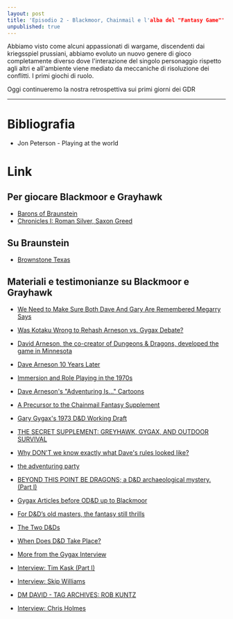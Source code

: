 ```yaml
---
layout: post
title: 'Episodio 2 - Blackmoor, Chainmail e l'alba del "Fantasy Game"'
unpublished: true
---
```


Abbiamo visto come alcuni appassionati di wargame, discendenti dai kriegsspiel prussiani, abbiamo evoluto un nuovo genere di gioco completamente diverso dove l'interazione del singolo personaggio rispetto agli altri e all'ambiente viene mediato da meccaniche di risoluzione dei conflitti. I primi giochi di ruolo.

Oggi continueremo la nostra retrospettiva sui primi giorni dei GDR

---

# Bibliografia

- Jon Peterson - Playing at the world

# Link

## Per giocare Blackmoor e Grayhawk

- [Barons of Braunstein](https://www.drivethrurpg.com/product/139125/Barons-of-Braunstein)
- [Chronicles I: Roman Silver, Saxon Greed](https://www.drivethrurpg.com/product/358778/Chronicles-I-Roman-Silver-Saxon-Greed)

## Su Braunstein
- [Brownstone Texas](https://odd74.proboards.com/thread/14981/brownstone-texas)

## Materiali e testimonianze su Blackmoor e Grayhawk

- [We Need to Make Sure Both Dave And Gary Are Remembered Megarry Says](http://blackmoormystara.blogspot.com/2019/09/we-need-to-make-sure-both-dave-and-gary.html)
- [Was Kotaku Wrong to Rehash Arneson vs. Gygax Debate?](http://blackmoormystara.blogspot.com/2019/08/was-kotaku-wrong-to-rehash-arneson-vs.html )
- [David Arneson, the co-creator of Dungeons & Dragons, developed the game in Minnesota](https://www.minnpost.com/mnopedia/2019/05/david-arneson-the-co-creator-of-dungeons-dragons-developed-the-game-in-minnesota/)
- [Dave Arneson 10 Years Later](http://blackmoormystara.blogspot.com/2019/04/dave-arneson-10-years-later.html)
- [Immersion and Role Playing in the 1970s](http://playingattheworld.blogspot.com/2021/01/immersion-and-role-playing-in-1970s.html)
- [Dave Arneson's "Adventuring Is..." Cartoons](http://playingattheworld.blogspot.com/2018/08/dave-arnesons-adventuring-is-cartoons.html)
- [A Precursor to the Chainmail Fantasy Supplement](http://playingattheworld.blogspot.com/2016/01/a-precursor-to-chainmail-fantasy.html)
- [Gary Gygax's 1973 D&D Working Draft](http://playingattheworld.blogspot.com/2013/12/gary-gygaxs-1973-d-working-draft.html)
- [THE SECRET SUPPLEMENT: GREYHAWK, GYGAX, AND OUTDOOR SURVIVAL](https://www.blackgate.com/2013/07/28/the-secret-supplement-greyhawk-gygax-and-outdoor-survival/)
- [Why DON'T we know exactly what Dave's rules looked like?](https://odd74.proboards.com/thread/13951/why-exactly-daves-rules-looked)
- [the adventuring party](https://odd74.proboards.com/thread/14330/adventuring-party)
- [BEYOND THIS POINT BE DRAGONS; a D&D archaeological mystery. (Part I)](http://boggswood.blogspot.com/2012/05/beyond-this-point-be-dragons-d.html)
- [Gygax Articles before OD&D up to Blackmoor](https://odd74.proboards.com/thread/14817/gygax-articles-before-od-blackmoor)
- [For D&D’s old masters, the fantasy still thrills](https://www.twincities.com/2009/06/27/for-dds-old-masters-the-fantasy-still-thrills/)

- [The Two D&Ds](https://grognardia.blogspot.com/2008/06/two-d.html)
- [When Does D&D Take Place?](https://grognardia.blogspot.com/2020/12/when-does-d-take-place.html)
- [More from the Gygax Interview](https://grognardia.blogspot.com/2010/09/more-from-gygax-interview.html)
- [Interview: Tim Kask (Part I)](https://grognardia.blogspot.com/2008/09/interview-tim-kask-part-i.html)
- [Interview: Skip Williams](https://grognardia.blogspot.com/2009/06/interview-skip-williams.html)
- [DM DAVID - TAG ARCHIVES: ROB KUNTZ](https://dmdavid.com/tag/tag/rob-kuntz/  )
- [Interview: Chris Holmes](https://grognardia.blogspot.com/2020/09/interview-chris-holmes.html)
